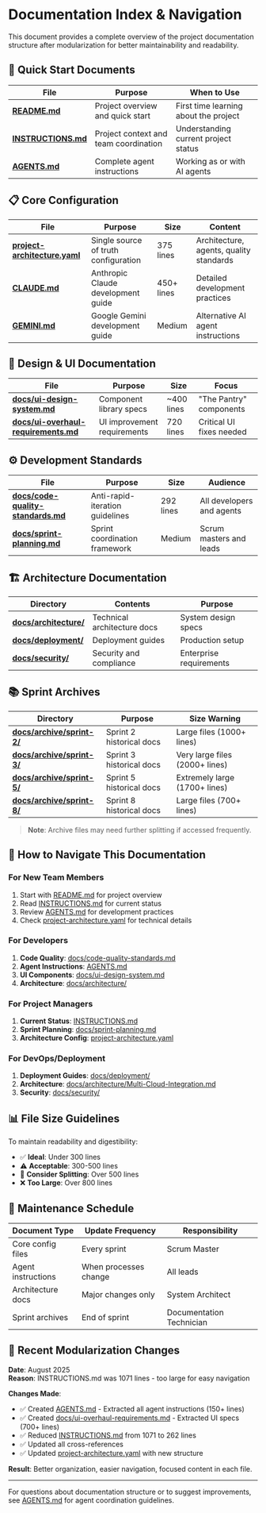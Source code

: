 # Documentation Index & Navigation

This document provides a complete overview of the project documentation structure after modularization for better maintainability and readability.

## 🎯 Quick Start Documents

| File | Purpose | When to Use |
|------|---------|-------------|
| **[README.md](./README.md)** | Project overview and quick start | First time learning about the project |
| **[INSTRUCTIONS.md](./INSTRUCTIONS.md)** | Project context and team coordination | Understanding current project status |
| **[AGENTS.md](./AGENTS.md)** | Complete agent instructions | Working as or with AI agents |

## 📋 Core Configuration

| File | Purpose | Size | Content |
|------|---------|------|---------|
| **[project-architecture.yaml](./project-architecture.yaml)** | Single source of truth configuration | 375 lines | Architecture, agents, quality standards |
| **[CLAUDE.md](./CLAUDE.md)** | Anthropic Claude development guide | 450+ lines | Detailed development practices |
| **[GEMINI.md](./GEMINI.md)** | Google Gemini development guide | Medium | Alternative AI agent instructions |

## 🎨 Design & UI Documentation

| File | Purpose | Size | Focus |
|------|---------|------|-------|
| **[docs/ui-design-system.md](./docs/ui-design-system.md)** | Component library specs | ~400 lines | "The Pantry" components |
| **[docs/ui-overhaul-requirements.md](./docs/ui-overhaul-requirements.md)** | UI improvement requirements | 720 lines | Critical UI fixes needed |

## ⚙️ Development Standards

| File | Purpose | Size | Audience |
|------|---------|------|----------|
| **[docs/code-quality-standards.md](./docs/code-quality-standards.md)** | Anti-rapid-iteration guidelines | 292 lines | All developers and agents |
| **[docs/sprint-planning.md](./docs/sprint-planning.md)** | Sprint coordination framework | Medium | Scrum masters and leads |

## 🏗️ Architecture Documentation

| Directory | Contents | Purpose |
|-----------|----------|---------|
| **[docs/architecture/](./docs/architecture/)** | Technical architecture docs | System design specs |
| **[docs/deployment/](./docs/deployment/)** | Deployment guides | Production setup |
| **[docs/security/](./docs/security/)** | Security and compliance | Enterprise requirements |

## 📚 Sprint Archives

| Directory | Purpose | Size Warning |
|-----------|---------|--------------|
| **[docs/archive/sprint-2/](./docs/archive/sprint-2/)** | Sprint 2 historical docs | Large files (1000+ lines) |
| **[docs/archive/sprint-3/](./docs/archive/sprint-3/)** | Sprint 3 historical docs | Very large files (2000+ lines) |
| **[docs/archive/sprint-5/](./docs/archive/sprint-5/)** | Sprint 5 historical docs | Extremely large (1700+ lines) |
| **[docs/archive/sprint-8/](./docs/archive/sprint-8/)** | Sprint 8 historical docs | Large files (700+ lines) |

> **Note**: Archive files may need further splitting if accessed frequently.

## 📖 How to Navigate This Documentation

### For New Team Members
1. Start with [README.md](./README.md) for project overview
2. Read [INSTRUCTIONS.md](./INSTRUCTIONS.md) for current status
3. Review [AGENTS.md](./AGENTS.md) for development practices
4. Check [project-architecture.yaml](./project-architecture.yaml) for technical details

### For Developers
1. **Code Quality**: [docs/code-quality-standards.md](./docs/code-quality-standards.md)
2. **Agent Instructions**: [AGENTS.md](./AGENTS.md)
3. **UI Components**: [docs/ui-design-system.md](./docs/ui-design-system.md)
4. **Architecture**: [docs/architecture/](./docs/architecture/)

### For Project Managers
1. **Current Status**: [INSTRUCTIONS.md](./INSTRUCTIONS.md)
2. **Sprint Planning**: [docs/sprint-planning.md](./docs/sprint-planning.md)
3. **Architecture Config**: [project-architecture.yaml](./project-architecture.yaml)

### For DevOps/Deployment
1. **Deployment Guides**: [docs/deployment/](./docs/deployment/)
2. **Architecture**: [docs/architecture/Multi-Cloud-Integration.md](./docs/architecture/Multi-Cloud-Integration.md)
3. **Security**: [docs/security/](./docs/security/)

## 📊 File Size Guidelines

To maintain readability and digestibility:

- ✅ **Ideal**: Under 300 lines
- ⚠️ **Acceptable**: 300-500 lines  
- 🚨 **Consider Splitting**: Over 500 lines
- ❌ **Too Large**: Over 800 lines

## 🔄 Maintenance Schedule

| Document Type | Update Frequency | Responsibility |
|---------------|------------------|----------------|
| Core config files | Every sprint | Scrum Master |
| Agent instructions | When processes change | All leads |
| Architecture docs | Major changes only | System Architect |
| Sprint archives | End of sprint | Documentation Technician |

## 🚀 Recent Modularization Changes

**Date**: August 2025  
**Reason**: INSTRUCTIONS.md was 1071 lines - too large for easy navigation

**Changes Made**:
- ✅ Created [AGENTS.md](./AGENTS.md) - Extracted all agent instructions (150+ lines)
- ✅ Created [docs/ui-overhaul-requirements.md](./docs/ui-overhaul-requirements.md) - Extracted UI specs (700+ lines)
- ✅ Reduced [INSTRUCTIONS.md](./INSTRUCTIONS.md) from 1071 to 262 lines
- ✅ Updated all cross-references
- ✅ Updated [project-architecture.yaml](./project-architecture.yaml) with new structure

**Result**: Better organization, easier navigation, focused content in each file.

---

For questions about documentation structure or to suggest improvements, see [AGENTS.md](./AGENTS.md) for agent coordination guidelines.